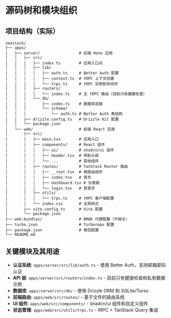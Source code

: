 # 源码树和模块组织

## 项目结构（实际）

```text
neostock/
├── apps/
│   ├── server/                 # 后端 Hono 应用
│   │   ├── src/
│   │   │   ├── index.ts        # 应用入口点
│   │   │   ├── lib/
│   │   │   │   ├── auth.ts     # Better Auth 配置
│   │   │   │   ├── context.ts  # tRPC 上下文创建
│   │   │   │   └── trpc.ts     # tRPC 实例和中间件
│   │   │   ├── routers/
│   │   │   │   └── index.ts    # 主 tRPC 路由（目前只有健康检查）
│   │   │   └── db/
│   │   │       ├── index.ts    # 数据库连接
│   │   │       └── schema/
│   │   │           └── auth.ts # Better Auth 表结构
│   │   ├── drizzle.config.ts   # Drizzle Kit 配置
│   │   └── package.json
│   └── web/                    # 前端 React 应用
│       ├── src/
│       │   ├── main.tsx        # 应用入口
│       │   ├── components/     # React 组件
│       │   │   ├── ui/         # shadcn/ui 组件
│       │   │   ├── header.tsx  # 导航头部
│       │   │   └── ...         # 其他组件
│       │   ├── routes/         # TanStack Router 路由
│       │   │   ├── __root.tsx  # 根路由组件
│       │   │   ├── index.tsx   # 首页
│       │   │   ├── dashboard.tsx # 仪表板
│       │   │   └── login.tsx   # 登录页
│       │   ├── utils/
│       │   │   └── trpc.ts     # tRPC 客户端配置
│       │   └── index.css       # 全局样式
│       ├── vite.config.ts      # Vite 配置
│       └── package.json
├── web-bundles/                # BMAD 代理配置（不相关）
├── turbo.json                  # Turborepo 配置
├── package.json                # 根包配置
└── README.md
```

## 关键模块及其用途

- **认证系统**: `apps/server/src/lib/auth.ts` - 使用 Better Auth，支持邮箱密码认证
- **API 层**: `apps/server/src/routers/index.ts` - 目前只有健康检查和私有数据示例
- **数据库**: `apps/server/src/db/` - 使用 Drizzle ORM 和 SQLite/Turso
- **前端路由**: `apps/web/src/routes/` - 基于文件的路由系统
- **UI 组件**: `apps/web/src/components/` - shadcn/ui 组件和自定义组件
- **状态管理**: `apps/web/src/utils/trpc.ts` - tRPC + TanStack Query 集成
